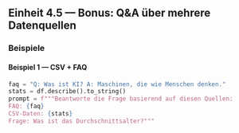 ## Einheit 4.5 — Bonus: Q&A über mehrere Datenquellen

### Beispiele

#### Beispiel 1 — CSV + FAQ

```python
faq = "Q: Was ist KI? A: Maschinen, die wie Menschen denken."
stats = df.describe().to_string()
prompt = f"""Beantworte die Frage basierend auf diesen Quellen:
FAQ: {faq}
CSV-Daten: {stats}
Frage: Was ist das Durchschnittsalter?"""
```
